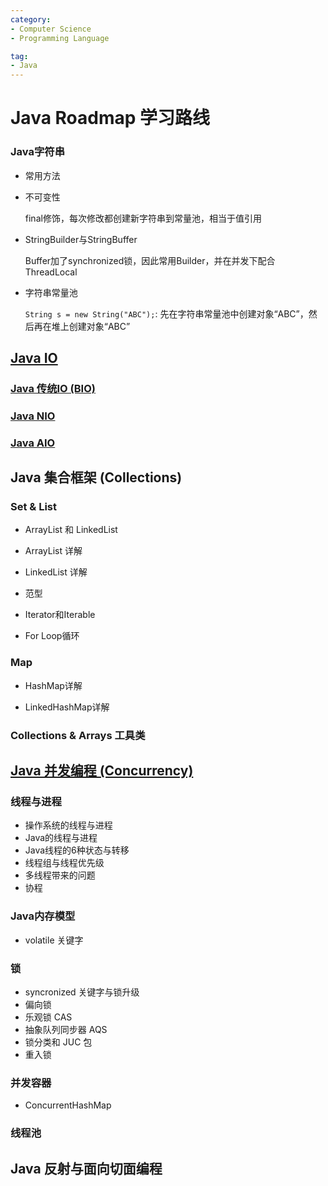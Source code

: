 ```yaml
---
category:
- Computer Science
- Programming Language

tag: 
- Java
---
```


# Java Roadmap 学习路线


### Java字符串

- 常用方法

- 不可变性

   final修饰，每次修改都创建新字符串到常量池，相当于值引用

- StringBuilder与StringBuffer

  Buffer加了synchronized锁，因此常用Builder，并在并发下配合ThreadLocal

- 字符串常量池
  
  `String s = new String("ABC");`: 先在字符串常量池中创建对象“ABC”，然后再在堆上创建对象“ABC”

## [Java IO](JavaIO/README.md)

### [Java 传统IO (BIO)](JavaIO/java-io.md)

### [Java NIO](JavaIO/java-nio.md)

### [Java AIO](JavaIO/java-aio.md)

## Java 集合框架 (Collections)

### Set & List

- ArrayList 和 LinkedList

- ArrayList 详解

- LinkedList 详解

- 范型

- Iterator和Iterable

- For Loop循环

### Map

- HashMap详解

- LinkedHashMap详解

### Collections & Arrays 工具类

## [Java 并发编程 (Concurrency)](java-concurrency.md)

### 线程与进程

- 操作系统的线程与进程
- Java的线程与进程
- Java线程的6种状态与转移
- 线程组与线程优先级
- 多线程带来的问题
- 协程

### Java内存模型

- volatile 关键字

### 锁

- syncronized 关键字与锁升级
- 偏向锁
- 乐观锁 CAS
- 抽象队列同步器 AQS
- 锁分类和 JUC 包
- 重入锁

### 并发容器

- ConcurrentHashMap

### 线程池



## Java 反射与面向切面编程